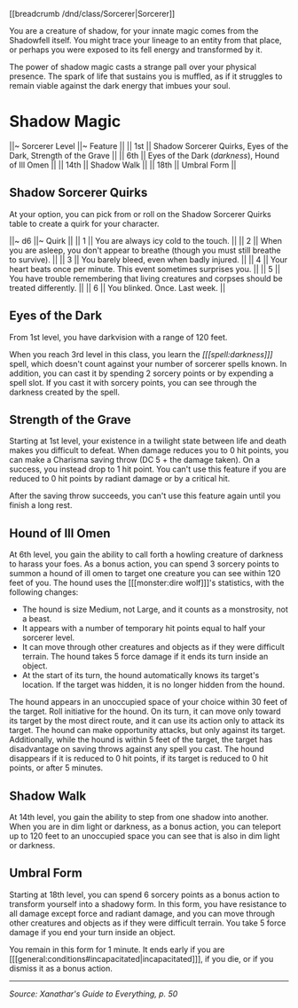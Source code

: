 [[breadcrumb /dnd/class/Sorcerer|Sorcerer]]

You are a creature of shadow, for your innate magic comes from the Shadowfell itself. You might trace your lineage to an entity from that place, or perhaps you were exposed to its fell energy and transformed by it.

The power of shadow magic casts a strange pall over your physical presence. The spark of life that sustains you is muffled, as if it struggles to remain viable against the dark energy that imbues your soul.

# Shadow Magic

||~ Sorcerer Level ||~ Feature ||
|| 1st || Shadow Sorcerer Quirks, Eyes of the Dark, Strength of the Grave ||
|| 6th || Eyes of the Dark (_darkness_), Hound of Ill Omen ||
|| 14th || Shadow Walk ||
|| 18th || Umbral Form ||

## Shadow Sorcerer Quirks

At your option, you can pick from or roll on the Shadow Sorcerer Quirks table to create a quirk for your character.

||~ d6 ||~ Quirk ||
|| 1 || You are always icy cold to the touch. ||
|| 2 || When you are asleep, you don't appear to breathe (though you must still breathe to survive). ||
|| 3 || You barely bleed, even when badly injured. ||
|| 4 || Your heart beats once per minute. This event sometimes surprises you. ||
|| 5 || You have trouble remembering that living creatures and corpses should be treated differently. ||
|| 6 || You blinked. Once. Last week. ||

## Eyes of the Dark

From 1st level, you have darkvision with a range of 120 feet.

When you reach 3rd level in this class, you learn the _[[[spell:darkness]]]_ spell, which doesn't count against your number of sorcerer spells known. In addition, you can cast it by spending 2 sorcery points or by expending a spell slot. If you cast it with sorcery points, you can see through the darkness created by the spell.

## Strength of the Grave

Starting at 1st level, your existence in a twilight state between life and death makes you difficult to defeat. When damage reduces you to 0 hit points, you can make a Charisma saving throw (DC 5 + the damage taken). On a success, you instead drop to 1 hit point. You can't use this feature if you are reduced to 0 hit points by radiant damage or by a critical hit.

After the saving throw succeeds, you can't use this feature again until you finish a long rest.

## Hound of Ill Omen

At 6th level, you gain the ability to call forth a howling creature of darkness to harass your foes. As a bonus action, you can spend 3 sorcery points to summon a hound of ill omen to target one creature you can see within 120 feet of you. The hound uses the [[[monster:dire wolf]]]'s statistics, with the following changes:

* The hound is size Medium, not Large, and it counts as a monstrosity, not a beast.
* It appears with a number of temporary hit points equal to half your sorcerer level.
* It can move through other creatures and objects as if they were difficult terrain. The hound takes 5 force damage if it ends its turn inside an object.
* At the start of its turn, the hound automatically knows its target's location. If the target was hidden, it is no longer hidden from the hound.

The hound appears in an unoccupied space of your choice within 30 feet of the target. Roll initiative for the hound. On its turn, it can move only toward its target by the most direct route, and it can use its action only to attack its target. The hound can make opportunity attacks, but only against its target. Additionally, while the hound is within 5 feet of the target, the target has disadvantage on saving throws against any spell you cast. The hound disappears if it is reduced to 0 hit points, if its target is reduced to 0 hit points, or after 5 minutes.

## Shadow Walk

At 14th level, you gain the ability to step from one shadow into another. When you are in dim light or darkness, as a bonus action, you can teleport up to 120 feet to an unoccupied space you can see that is also in dim light or darkness.

## Umbral Form

Starting at 18th level, you can spend 6 sorcery points as a bonus action to transform yourself into a shadowy form. In this form, you have resistance to all damage except force and radiant damage, and you can move through other creatures and objects as if they were difficult terrain. You take 5 force damage if you end your turn inside an object.

You remain in this form for 1 minute. It ends early if you are [[[general:conditions#incapacitated|incapacitated]]], if you die, or if you dismiss it as a bonus action.

----

*Source: Xanathar's Guide to Everything, p. 50*
